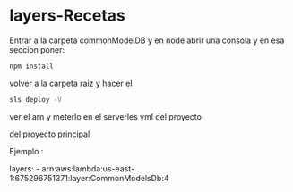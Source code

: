 # layers-Recetas


Entrar a la carpeta commonModelDB y en node  abrir una consola y en esa seccion poner:


```bash
npm install
```


volver a la carpeta raiz y hacer el 

```bash
sls deploy -V
```


ver el arn y meterlo en el serverles yml del proyecto

del proyecto principal 

Ejemplo :

  layers:
    - arn:aws:lambda:us-east-1:675296751371:layer:CommonModelsDb:4

